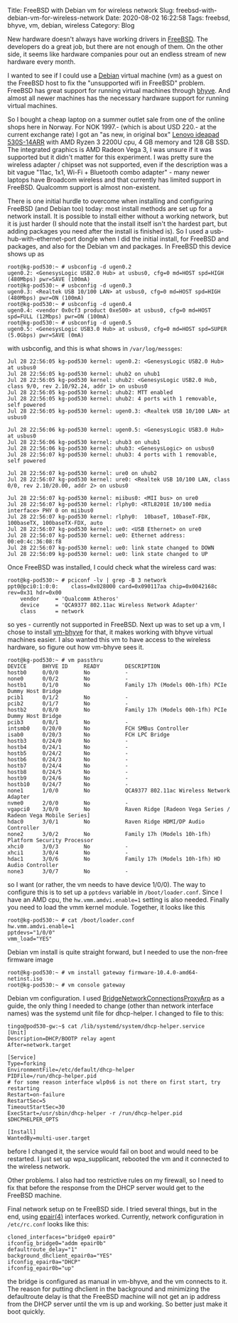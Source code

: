 Title: FreeBSD with Debian vm for wireless network
Slug: freebsd-with-debian-vm-for-wireless-network
Date: 2020-08-02 16:22:58
Tags: freebsd, bhyve, vm, debian, wireless
Category: Blog

New hardware doesn't always have working drivers in [FreeBSD](https://www.freebsd.org/). The developers do a great job, but there are not enough of them. 
On the other side, it seems like hardware companies pour out an endless stream of new hardware every month.

I wanted to see if I could use a [Debian](https://www.debian.org/) virtual machine (vm) as a guest on the FreeBSD host to fix the "unsupported wifi in FreeBSD" problem.
FreeBSD has great support for running virtual machines through [bhyve](https://bhyve.org/). And almost all newer machines has the necessary hardware support
for running virtual machines.

So I bought a cheap laptop on a summer outlet sale from one of the online shops here in Norway. For NOK 1997.- (which is about USD 220.- at the current exchange
 rate) I got an "as new, in original box" [Lenovo ideapad 530S-14ARR](https://psref.lenovo.com/Detail/Lenovo%20Laptops/ideapad_530S_14_AMD?M=81H10000MX) with AMD Ryzen 3 2200U cpu,
4 GB memory and 128 GB SSD. The integrated graphics is AMD Radeon Vega 3, I was unsure if it was supported but it didn't matter for this experiment. I was pretty sure the wireless
adapter / chipset was not supported, even if the description was a bit vague "11ac, 1x1, Wi-Fi + Bluetooth combo adapter" - many newer laptops have Broadcom wireless and that currently 
has limited support in FreeBSD. Qualcomm support is almost non-existent.

There is one initial hurdle to overcome when installing and configuring FreeBSD (and Debian too) today: most install methods are set up for a network install. It is possible to install either
without a working network, but it is just harder (I should note that the install itself isn't the hardest part, but adding packages you need after the install is finished is). So I 
used a usb-hub-with-ethernet-port dongle when I did the initial install, for FreeBSD and packages, and also for the Debian vm and packages. In FreeBSD this device shows up as
```
root@kg-pod530:~ # usbconfig -d ugen0.2
ugen0.2: <GenesysLogic USB2.0 Hub> at usbus0, cfg=0 md=HOST spd=HIGH (480Mbps) pwr=SAVE (100mA)
root@kg-pod530:~ # usbconfig -d ugen0.3
ugen0.3: <Realtek USB 10/100 LAN> at usbus0, cfg=0 md=HOST spd=HIGH (480Mbps) pwr=ON (100mA)
root@kg-pod530:~ # usbconfig -d ugen0.4
ugen0.4: <vendor 0x0cf3 product 0xe500> at usbus0, cfg=0 md=HOST spd=FULL (12Mbps) pwr=ON (100mA)
root@kg-pod530:~ # usbconfig -d ugen0.5
ugen0.5: <GenesysLogic USB3.0 Hub> at usbus0, cfg=0 md=HOST spd=SUPER (5.0Gbps) pwr=SAVE (0mA)
```
with usbconfig, and this is what shows in `/var/log/messges`:
```
Jul 28 22:56:05 kg-pod530 kernel: ugen0.2: <GenesysLogic USB2.0 Hub> at usbus0
Jul 28 22:56:05 kg-pod530 kernel: uhub2 on uhub1
Jul 28 22:56:05 kg-pod530 kernel: uhub2: <GenesysLogic USB2.0 Hub, class 9/0, rev 2.10/92.24, addr 1> on usbus0
Jul 28 22:56:05 kg-pod530 kernel: uhub2: MTT enabled
Jul 28 22:56:05 kg-pod530 kernel: uhub2: 4 ports with 1 removable, self powered
Jul 28 22:56:05 kg-pod530 kernel: ugen0.3: <Realtek USB 10/100 LAN> at usbus0

Jul 28 22:56:06 kg-pod530 kernel: ugen0.5: <GenesysLogic USB3.0 Hub> at usbus0
Jul 28 22:56:06 kg-pod530 kernel: uhub3 on uhub1
Jul 28 22:56:06 kg-pod530 kernel: uhub3: <GenesysLogic> on usbus0
Jul 28 22:56:07 kg-pod530 kernel: uhub3: 4 ports with 1 removable, self powered

Jul 28 22:56:07 kg-pod530 kernel: ure0 on uhub2
Jul 28 22:56:07 kg-pod530 kernel: ure0: <Realtek USB 10/100 LAN, class 0/0, rev 2.10/20.00, addr 2> on usbus0

Jul 28 22:56:07 kg-pod530 kernel: miibus0: <MII bus> on ure0
Jul 28 22:56:07 kg-pod530 kernel: rlphy0: <RTL8201E 10/100 media interface> PHY 0 on miibus0
Jul 28 22:56:07 kg-pod530 kernel: rlphy0:  10baseT, 10baseT-FDX, 100baseTX, 100baseTX-FDX, auto
Jul 28 22:56:07 kg-pod530 kernel: ue0: <USB Ethernet> on ure0
Jul 28 22:56:07 kg-pod530 kernel: ue0: Ethernet address: 00:e0:4c:36:08:f8
Jul 28 22:56:07 kg-pod530 kernel: ue0: link state changed to DOWN
Jul 28 22:56:09 kg-pod530 kernel: ue0: link state changed to UP
```

Once FreeBSD was installed, I could check what the wireless card was:
```
root@kg-pod530:~ # pciconf -lv | grep -B 3 network
ppt0@pci0:1:0:0:    class=0x028000 card=0x090117aa chip=0x0042168c rev=0x31 hdr=0x00
    vendor     = 'Qualcomm Atheros'
    device     = 'QCA9377 802.11ac Wireless Network Adapter'
    class      = network
```
so yes - currently not supported in FreeBSD. Next up was to set up a vm, I chose to install [vm-bhyve](https://github.com/churchers/vm-bhyve) for that, it makes working with bhyve 
virtual machines easier. I also wanted this vm to have access to the wireless hardware, so figure out how vm-bhyve sees it.
```
root@kg-pod530:~ # vm passthru
DEVICE     BHYVE ID     READY        DESCRIPTION
hostb0     0/0/0        No           -
none0      0/0/2        No           -
hostb1     0/1/0        No           Family 17h (Models 00h-1fh) PCIe Dummy Host Bridge
pcib1      0/1/2        No           -
pcib2      0/1/7        No           -
hostb2     0/8/0        No           Family 17h (Models 00h-1fh) PCIe Dummy Host Bridge
pcib3      0/8/1        No           -
intsmb0    0/20/0       No           FCH SMBus Controller
isab0      0/20/3       No           FCH LPC Bridge
hostb3     0/24/0       No           -
hostb4     0/24/1       No           -
hostb5     0/24/2       No           -
hostb6     0/24/3       No           -
hostb7     0/24/4       No           -
hostb8     0/24/5       No           -
hostb9     0/24/6       No           -
hostb10    0/24/7       No           -
none1      1/0/0        No           QCA9377 802.11ac Wireless Network Adapter
nvme0      2/0/0        No           -
vgapci0    3/0/0        No           Raven Ridge [Radeon Vega Series / Radeon Vega Mobile Series]
hdac0      3/0/1        No           Raven Ridge HDMI/DP Audio Controller
none2      3/0/2        No           Family 17h (Models 10h-1fh) Platform Security Processor
xhci0      3/0/3        No           -
xhci1      3/0/4        No           -
hdac1      3/0/6        No           Family 17h (Models 10h-1fh) HD Audio Controller
none3      3/0/7        No           -
```
so I want (or rather, the vm needs to have device 1/0/0). The way to configure this is to set up a `pptdevs` variable in `/boot/loader.conf`. Since I have an AMD cpu, the
`hw.vmm.amdvi.enable=1` setting is also needed. Finally you need to load the vmm kernel module. Together, it looks like this
```
root@kg-pod530:~ # cat /boot/loader.conf
hw.vmm.amdvi.enable=1
pptdevs="1/0/0"
vmm_load="YES"
```

Debian vm install is quite straight forward, but I needed to use the non-free firmware image
```
root@kg-pod530:~ # vm install gateway firmware-10.4.0-amd64-netinst.iso
root@kg-pod530:~ # vm console gateway
```

Debian vm configuration. I used [BridgeNetworkConnectionsProxyArp](https://wiki.debian.org/BridgeNetworkConnectionsProxyArp) as a guide, the only thing I needed to change (other 
than network interface names) was the systemd unit file for dhcp-helper. I changed to file to this:
```
tingo@pod530-gw:~$ cat /lib/systemd/system/dhcp-helper.service
[Unit]
Description=DHCP/BOOTP relay agent
After=network.target

[Service]
Type=forking
EnvironmentFile=/etc/default/dhcp-helper
PIDFile=/run/dhcp-helper.pid
# for some reason interface wlp0s6 is not there on first start, try restarting
Restart=on-failure
RestartSec=5
TimeoutStartSec=30
ExecStart=/usr/sbin/dhcp-helper -r /run/dhcp-helper.pid $DHCPHELPER_OPTS

[Install]
WantedBy=multi-user.target
```
before I changed it, the service would fail on boot and would need to be restarted. I just set up wpa_supplicant, rebooted the vm and it connected to the wireless network.

Other problems. I also had too restrictive rules on my firewall, so I need to fix that before the response from the DHCP server would get to the FreeBSD machine.

Final network setup on te FreeBSD side. I tried several things, but in the end, using [epair(4)](https://www.freebsd.org/cgi/man.cgi?query=epair) interfaces worked.
Currently, network configuration in `/etc/rc.conf` looks like this:
```
cloned_interfaces="bridge0 epair0"
ifconfig_bridge0="addm epair0b"
defaultroute_delay="1"
background_dhclient_epair0a="YES"
ifconfig_epair0a="DHCP"
ifconfig_epair0b="up"
```
the bridge is configured as manual in vm-bhyve, and the vm connects to it. The reason for putting dhclient in the background and minimizing the defaultroute delay is that
the FreeBSD machine will not get an ip address from the DHCP server until the vm is up and working. So better just make it boot quickly.